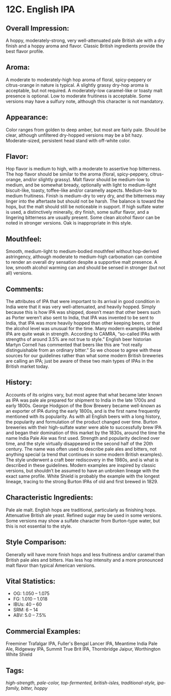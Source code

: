 # 12C. English IPA

## Overall Impression: 

A hoppy, moderately-strong, very well-attenuated pale British ale with a dry finish and a hoppy aroma and flavor. Classic British ingredients provide the best flavor profile. 

## Aroma: 

A moderate to moderately-high hop aroma of floral, spicy-peppery or citrus-orange in nature is typical. A slightly grassy dry-hop aroma is acceptable, but not required. A moderately-low caramel-like or toasty malt presence is optional. Low to moderate fruitiness is acceptable. Some versions may have a sulfury note, although this character is not mandatory.

## Appearance: 

Color ranges from golden to deep amber, but most are fairly pale. Should be clear, although unfiltered dry-hopped versions may be a bit hazy. Moderate-sized, persistent head stand with off-white color.

## Flavor: 

Hop flavor is medium to high, with a moderate to assertive hop bitterness. The hop flavor should be similar to the aroma (floral, spicy-peppery, citrus-orange, and/or slightly grassy). Malt flavor should be medium-low to medium, and be somewhat bready, optionally with light to medium-light biscuit-like, toasty, toffee-like and/or caramelly aspects. Medium-low to medium fruitiness. Finish is medium-dry to very dry, and the bitterness may linger into the aftertaste but should not be harsh. The balance is toward the hops, but the malt should still be noticeable in support. If high sulfate water is used, a distinctively minerally, dry finish, some sulfur flavor, and a lingering bitterness are usually present. Some clean alcohol flavor can be noted in stronger versions. Oak is inappropriate in this style.

## Mouthfeel: 

Smooth, medium-light to medium-bodied mouthfeel without hop-derived astringency, although moderate to medium-high carbonation can combine to render an overall dry sensation despite a supportive malt presence. A low, smooth alcohol warming can and should be sensed in stronger (but not all) versions.

## Comments: 

The attributes of IPA that were important to its arrival in good condition in India were that it was very well-attenuated, and heavily hopped. Simply because this is how IPA was shipped, doesn’t mean that other beers such as Porter weren’t also sent to India, that IPA was invented to be sent to India, that IPA was more heavily hopped than other keeping beers, or that the alcohol level was unusual for the time. Many modern examples labeled IPA are quite weak in strength. According to CAMRA, “so-called IPAs with strengths of around 3.5% are not true to style.” English beer historian Martyn Cornell has commented that beers like this are “not really distinguishable from an ordinary bitter.” So we choose to agree with these sources for our guidelines rather than what some modern British breweries are calling an IPA; just be aware of these two main types of IPAs in the British market today.

## History: 

Accounts of its origins vary, but most agree that what became later known as IPA was pale ale prepared for shipment to India in the late 1700s and early 1800s. George Hodgson of the Bow Brewery became well-known as an exporter of IPA during the early 1800s, and is the first name frequently mentioned with its popularity. As with all English beers with a long history, the popularity and formulation of the product changed over time. Burton breweries with their high-sulfate water were able to successfully brew IPA and began their domination of this market by the 1830s, around the time the name India Pale Ale was first used. Strength and popularity declined over time, and the style virtually disappeared in the second half of the 20th century. The name was often used to describe pale ales and bitters, not anything special (a trend that continues in some modern British examples). The style underwent a craft beer rediscovery in the 1980s, and is what is described in these guidelines. Modern examples are inspired by classic versions, but shouldn’t be assumed to have an unbroken lineage with the exact same profile. White Shield is probably the example with the longest lineage, tracing to the strong Burton IPAs of old and first brewed in 1829.

## Characteristic Ingredients: 

Pale ale malt. English hops are traditional, particularly as finishing hops. Attenuative British ale yeast. Refined sugar may be used in some versions. Some versions may show a sulfate character from Burton-type water, but this is not essential to the style.

## Style Comparison: 

Generally will have more finish hops and less fruitiness and/or caramel than British pale ales and bitters. Has less hop intensity and a more pronounced malt flavor than typical American versions.

## Vital Statistics:	

- OG:	1.050 – 1.075
- FG:	1.010 – 1.018
- IBUs:	40 – 60	
- SRM:	6 – 14	
- ABV:	5.0 – 7.5%

## Commercial Examples: 

Freeminer Trafalgar IPA, Fuller's Bengal Lancer IPA, Meantime India Pale Ale, Ridgeway IPA, Summit True Brit IPA, Thornbridge Jaipur, Worthington White Shield

## Tags: 

_high-strength, pale-color, top-fermented, british-isles, traditional-style, ipa-family, bitter, hoppy_
